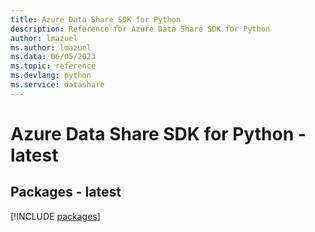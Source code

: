 ```yaml
---
title: Azure Data Share SDK for Python
description: Reference for Azure Data Share SDK for Python
author: lmazuel
ms.author: lmazuel
ms.data: 06/05/2023
ms.topic: reference
ms.devlang: python
ms.service: datashare
---
```

# Azure Data Share SDK for Python - latest
## Packages - latest
[!INCLUDE [packages](data-share-index.md)]